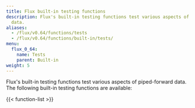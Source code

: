 ```yaml
---
title: Flux built-in testing functions
description: Flux's built-in testing functions test various aspects of piped-forward
  data.
aliases:
  - /flux/v0.64/functions/tests
  - /flux/v0.64/functions/built-in/tests/
menu:
  flux_0_64:
    name: Tests
    parent: Built-in
weight: 5
---
```


Flux's built-in testing functions test various aspects of piped-forward data.
The following built-in testing functions are available:

{{< function-list >}}

